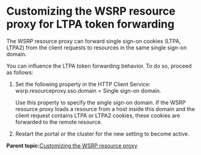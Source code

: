 # Customizing the WSRP resource proxy for LTPA token forwarding

The WSRP resource proxy can forward single sign-on cookies \(LTPA, LTPA2\) from the client requests to resources in the same single sign-on domain.

You can influence the LTPA token forwarding behavior. To do so, proceed as follows:

1.  Set the following property in the HTTP Client Service: wsrp.resourceproxy.sso.domain = Single sign-on domain.

    Use this property to specify the single sign-on domain. If the WSRP resource proxy loads a resource from a host inside this domain and the client request contains LTPA or LTPA2 cookies, these cookies are forwarded to the remote resource.

2.  Restart the portal or the cluster for the new setting to become active.


**Parent topic:**[Customizing the WSRP resource proxy](../admin-system/wsrpt_cons_res_proxy.md)

